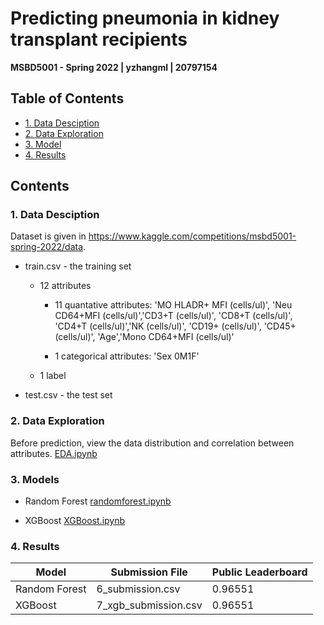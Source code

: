 # Predicting pneumonia in kidney transplant recipients
**MSBD5001 - Spring 2022 | yzhangml | 20797154**

## Table of Contents

* [1. Data Desciption](#1)
* [2. Data Exploration](#2)
* [3. Model](#3)
* [4. Results](#4)

## Contents

<h3 id="1">1. Data Desciption</h3>

Dataset is given in https://www.kaggle.com/competitions/msbd5001-spring-2022/data.

- train.csv - the training set
  - 12 attributes
  
    - 11 quantative attributes: 
        'MO HLADR+ MFI (cells/ul)', 'Neu CD64+MFI (cells/ul)','CD3+T (cells/ul)', 'CD8+T (cells/ul)', 'CD4+T (cells/ul)','NK (cells/ul)', 'CD19+ (cells/ul)', 'CD45+ (cells/ul)', 'Age','Mono CD64+MFI (cells/ul)'
    
    - 1 categorical attributes:
        'Sex 0M1F'
        
  - 1 label

- test.csv - the test set

<h3 id="2">2. Data Exploration</h3>

Before prediction, view the data distribution and correlation between attributes.  [EDA.ipynb](data/EDA.ipynb)


<h3 id="3">3. Models</h3>

- Random Forest [randomforest.ipynb](model/randomforest.ipynb)

- XGBoost [XGBoost.ipynb](model/XGBoost.ipynb)


<h3 id="4">4. Results</h3>

|     Model     |     Submission File    | Public Leaderboard |
| ------------- | ---------------------- | ------------------ |
| Random Forest | 6_submission.csv       | 0.96551            |
| XGBoost       | 7_xgb_submission.csv   | 0.96551            |



